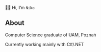👋🏼 Hi, I’m ```Niko```
## About
Computer Science graduate of UAM, Poznań

Currently working mainly with C#/.NET

<!---
Nikkoro/Nikkoro is a ✨ special ✨ repository because its `README.md` (this file) appears on your GitHub profile.
You can click the Preview link to take a look at your changes.
--->
